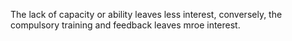 The lack of capacity or ability leaves less interest,
conversely, the compulsory training and feedback leaves mroe interest.
